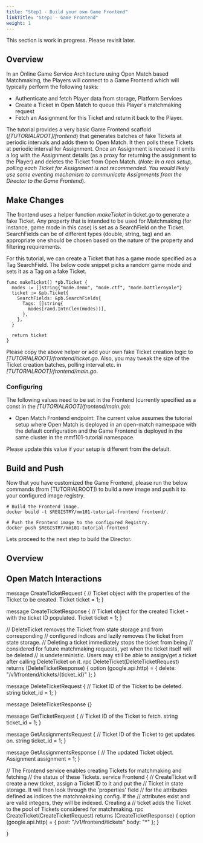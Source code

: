 ```yaml
---
title: "Step1 - Build your own Game Frontend"
linkTitle: "Step1 - Game Frontend"
weight: 1
---
```


This section is work in progress. Please revisit later.

## Overview

In an Online Game Service Architecture using Open Match based Matchmaking, the Players will connect to a Game Frontend which will typically perform the following tasks:

- Authenticate and fetch Player data from storage, Platform Services
- Create a Ticket in Open Match to queue this Player's matchmaking request
- Fetch an Assignment for this Ticket and return it back to the Player.

The tutorial provides a very basic Game Frontend scaffold (*[TUTORIALROOT]/frontend*) that generates batches of fake Tickets at periodic intervals and adds them to Open Match. It then polls these Tickets at periodic interval for Assignment. Once an Assignment is received it emits a log with the Assignment details (as a proxy for returning the assignment to the Player) and deletes the Ticket from Open Match. (*Note: In a real setup, polling each Ticket for Assignment is not recommended. You would likely use some eventing mechanism to communicate Assignments from the Director to the Game Frontend*).

## Make Changes

The frontend uses a helper function *makeTicket* in ticket.go to generate a fake Ticket. Any property that is intended to be used for Matchmaking (for instance, game mode in this case) is set as a SearchField on the Ticket. SearchFields can be of different types (double, string, tag) and an appropriate one should be chosen based on the nature of the property and filtering requirements.

For this tutorial, we can create a Ticket that has a game mode specified as a Tag SearchField. The below code snippet picks a random game mode and sets it as a Tag on a fake Ticket.

```
func makeTicket() *pb.Ticket {
  modes := []string{"mode.demo", "mode.ctf", "mode.battleroyale"}
  ticket := &pb.Ticket{
    SearchFields: &pb.SearchFields{
      Tags: []string{
        modes[rand.Intn(len(modes))],
      },
    },
  }

  return ticket
}
```

Please copy the above helper or add your own fake Ticket creation logic to *[TUTORIALROOT]/frontend/ticket.go*. Also, you may tweak the size of the Ticket creation batches, polling interval etc. in *[TUTORIALROOT]/frontend/main.go*.

### Configuring

The following values need to be set in the Frontend (currently specified as a const in the *[TUTORIALROOT]/frontend/main.go*):

- Open Match Frontend endpoint: The current value assumes the tutorial setup where Open Match is deployed in an open-match namespace with the default configuration and the Game Frontend is deployed in the same cluster in the mmf101-tutorial namespace.

Please update this value if your setup is different from the default.

## Build and Push

Now that you have customized the Game Frontend, please run the below commands (from [TUTORIALROOT]) to build a new image and push it to your configured image registry.

```
# Build the Frontend image.
docker build -t $REGISTRY/mm101-tutorial-frontend frontend/.

# Push the Frontend image to the configured Registry.
docker push $REGISTRY/mm101-tutorial-frontend
```

Lets proceed to the next step to build the Director.

## Overview

## Open Match Interactions


message CreateTicketRequest {
  // Ticket object with the properties of the Ticket to be created.
  Ticket ticket = 1;
}

message CreateTicketResponse {
  // Ticket object for the created Ticket - with the ticket ID populated.
  Ticket ticket = 1;
}


  // DeleteTicket removes the Ticket from state storage and from corresponding
  // configured indices and lazily removes t`he ticket from state storage.
  // Deleting a ticket immediately stops the ticket from being
  // considered for future matchmaking requests, yet when the ticket itself will be deleted
  // is undeterministic. Users may still be able to assign/get a ticket after calling DeleteTicket on it.
  rpc DeleteTicket(DeleteTicketRequest) returns (DeleteTicketResponse) {
    option (google.api.http) = {
      delete: "/v1/frontend/tickets/{ticket_id}"
    };
  }

message DeleteTicketRequest {
  // Ticket ID of the Ticket to be deleted.
  string ticket_id = 1;
}

message DeleteTicketResponse {}

message GetTicketRequest {
  // Ticket ID of the Ticket to fetch.
  string ticket_id = 1;
}

message GetAssignmentsRequest {
  // Ticket ID of the Ticket to get updates on.
  string ticket_id = 1;
}

message GetAssignmentsResponse {
  // The updated Ticket object.
  Assignment assignment = 1;
}

// The Frontend service enables creating Tickets for matchmaking and fetching
// the status of these Tickets.
service Frontend {
  // CreateTicket will create a new ticket, assign a Ticket ID to it and put the
  // Ticket in state storage. It will then look through the 'properties' field
  // for the attributes defined as indices the matchmakaking config. If the
  // attributes exist and are valid integers, they will be indexed. Creating a
  // ticket adds the Ticket to the pool of Tickets considered for matchmaking.
  rpc CreateTicket(CreateTicketRequest) returns (CreateTicketResponse) {
    option (google.api.http) = {
      post: "/v1/frontend/tickets"
      body: "*"
    };
  }




}

